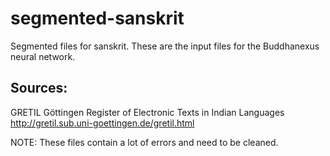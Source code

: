 # segmented-sanskrit
Segmented files for sanskrit. These are the input files for the Buddhanexus neural network.

## Sources:

GRETIL Göttingen Register of Electronic Texts in Indian Languages
http://gretil.sub.uni-goettingen.de/gretil.html

NOTE: These files contain a lot of errors and need to be cleaned.
